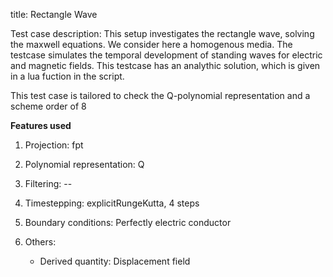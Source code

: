 title: Rectangle Wave

Test case description: This setup investigates the rectangle wave, solving the maxwell equations. We consider here a homogenous media. The testcase simulates the temporal development of standing waves for electric and magnetic fields. This testcase has an analythic solution, which is given in a lua fuction in the script.

This test case is tailored to check the Q-polynomial representation and a scheme order of 8

**Features used**

1. Projection: fpt

2. Polynomial representation: Q

3. Filtering: -- 

4. Timestepping: explicitRungeKutta, 4 steps 

5. Boundary conditions: Perfectly electric conductor 

6. Others: 
   - Derived quantity: Displacement field
